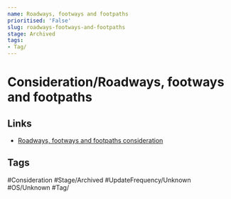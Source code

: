 ```yaml
---
name: Roadways, footways and footpaths
prioritised: 'False'
slug: roadways-footways-and-footpaths
stage: Archived
tags:
- Tag/
---
```


# Consideration/Roadways, footways and footpaths



## Links

* [Roadways, footways and footpaths consideration](https://design.planning.data.gov.uk/planning-consideration/roadways-footways-and-footpaths)

## Tags

#Consideration #Stage/Archived #UpdateFrequency/Unknown #OS/Unknown #Tag/